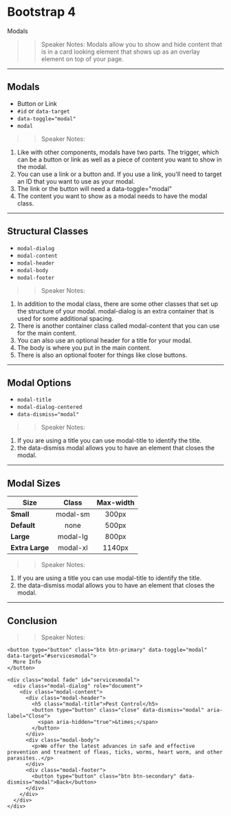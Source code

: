 <!-- .slide: data-state="title" -->

# Bootstrap 4

Modals

> > Speaker Notes: Modals allow you to show and hide content that is in a card looking element that shows up as an overlay element on top of your page.

---

## Modals

- Button or Link
- `#id` or `data-target`
- `data-toggle="modal"`
- `modal`

> > Speaker Notes:

1. Like with other components, modals have two parts. The trigger, which can be a button or link as well as a piece of content you want to show in the modal.
2. You can use a link or a button and. If you use a link, you'll need to target an ID that you want to use as your modal.
3. The link or the button will need a data-toggle="modal"
4. The content you want to show as a modal needs to have the modal class.

---

## Structural Classes

- `modal-dialog`
- `modal-content`
- `modal-header`
- `modal-body`
- `modal-footer`

> > Speaker Notes:

1. In addition to the modal class, there are some other classes that set up the structure of your modal. modal-dialog is an extra container that is used for some additional spacing.
2. There is another container class called modal-content that you can use for the main content.
3. You can also use an optional header for a title for your modal.
4. The body is where you put in the main content.
5. There is also an optional footer for things like close buttons.

---

## Modal Options

- `modal-title`
- `modal-dialog-centered`
- `data-dismiss="modal"`

> > Speaker Notes:

1. If you are using a title you can use modal-title to identify the title.
2. the data-dismiss modal allows you to have an element that closes the modal.

---

## Modal Sizes

| Size            |  Class   | Max-width |
| --------------- | :------: | :-------: |
| **Small**       | modal-sm |   300px   |
| **Default**     |   none   |   500px   |
| **Large**       | modal-lg |   800px   |
| **Extra Large** | modal-xl |  1140px   |

> > Speaker Notes:

1. If you are using a title you can use modal-title to identify the title.
2. the data-dismiss modal allows you to have an element that closes the modal.

---

## Conclusion

> > Speaker Notes:

```
<button type="button" class="btn btn-primary" data-toggle="modal" data-target="#servicesmodal">
  More Info
</button>

<div class="modal fade" id="servicesmodal">
  <div class="modal-dialog" role="document">
    <div class="modal-content">
      <div class="modal-header">
        <h5 class="modal-title">Pest Control</h5>
        <button type="button" class="close" data-dismiss="modal" aria-label="Close">
          <span aria-hidden="true">&times;</span>
        </button>
      </div>
      <div class="modal-body">
        <p>We offer the latest advances in safe and effective prevention and treatment of fleas, ticks, worms, heart worm, and other parasites..</p>
      </div>
      <div class="modal-footer">
        <button type="button" class="btn btn-secondary" data-dismiss="modal">Back</button>
      </div>
    </div>
  </div>
</div>
```
